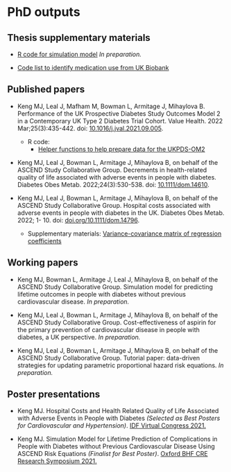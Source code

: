 # PhD outputs 


## Thesis supplementary materials 

- [R code for simulation model](https://github.com/mjkeng/ascend-simmod) _In preparation._

- [Code list to identify medication use from UK Biobank](https://github.com/mjkeng/phd_outputs/blob/main/supporting%20materials/ukb_medication.csv) 

## Published papers 

- Keng MJ, Leal J, Mafham M, Bowman L, Armitage J, Mihaylova B. Performance of the UK Prospective Diabetes Study Outcomes Model 2 in a Contemporary UK Type 2 Diabetes Trial Cohort. Value Health. 2022 Mar;25(3):435-442. doi: [10.1016/j.jval.2021.09.005](https://doi.org/10.1016/j.jval.2021.09.005).
  + R code:
      - [Helper functions to help prepare data for the UKPDS-OM2](https://github.com/mjkeng/ukpdstools)
      
- Keng MJ, Leal J, Bowman L, Armitage J, Mihaylova B, on behalf of the ASCEND Study Collaborative Group. Decrements in health-related quality of life associated with adverse events in people with diabetes. Diabetes Obes Metab. 2022;24(3):530-538. doi: [10.1111/dom.14610](https://doi.org/10.1111/dom.14610).

- Keng MJ, Leal J, Bowman L, Armitage J, Mihaylova B, on behalf of the ASCEND Study Collaborative Group. Hospital costs associated with adverse events in people with diabetes in the UK. Diabetes Obes Metab. 2022; 1- 10. doi: [doi.org/10.1111/dom.14796](https://doi.org/10.1111/dom.14796).
  + Supplementary materials: [Variance-covariance matrix of regression coefficients](https://github.com/mjkeng/phd_outputs/blob/main/supporting%20materials/dom.14796_cost_vcovmatrix.csv) 
  
  
## Working papers 

- Keng MJ, Bowman L, Armitage J, Leal J, Mihaylova B, on behalf of the ASCEND Study Collaborative Group. Simulation model for predicting lifetime outcomes in people with diabetes without previous cardiovascular disease. _In preparation._

- Keng MJ, Leal J, Bowman L, Armitage J, Mihaylova B, on behalf of the ASCEND Study Collaborative Group. Cost-effectiveness of aspirin for the primary prevention of cardiovascular disease in people with diabetes, a UK perspective. _In preparation._

- Keng MJ, Leal J, Bowman L, Armitage J, Mihaylova B, on behalf of the ASCEND Study Collaborative Group. Tutorial paper: data-driven strategies for updating parametric proportional hazard risk equations. _In preparation._

## Poster presentations 

- Keng MJ. Hospital Costs and Health Related Quality of Life Associated with Adverse Events in People with Diabetes _(Selected as Best Posters for Cardiovascular and Hypertension)_. [IDF Virtual Congress 2021.](https://doi.org/10.26226/morressier.617c37317c09fc044a975210)

- Keng MJ. Simulation Model for Lifetime Prediction of Complications in People with Diabetes without Previous Cardiovascular Disease Using ASCEND Risk Equations _(Finalist for Best Poster)_. [Oxford BHF CRE Research Symposium 2021.](https://github.com/mjkeng/phd_outputs/blob/main/presentations/2021-11%20BHF%20symposium_poster.pdf)

